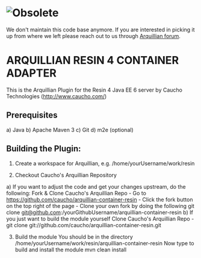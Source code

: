  # ![Obsolete](https://dummyimage.com/700x100/fff/f00&text=This%20Repository%20Is%20Obsolete!)

We don't maintain this code base anymore. If you are interested in picking it up from where we left please reach out to us through [Arquillian forum](http://discuss.arquillian.org/).

 
 ARQUILLIAN RESIN 4 CONTAINER ADAPTER
 ====================

This is the Arquillian Plugin for the Resin 4 Java EE 6 server by Caucho Technologies (http://www.caucho.com/)

 Prerequisites
 ------------------------
 a) Java
 b) Apache Maven 3
 c) Git
 d) m2e (optional)
 

 Building the Plugin:
 --------------------

1. Create a workspace for Arquillian, e.g.
    /home/yourUsername/work/resin

2. Checkout Caucho's Arquillian Repository

a) If you want to adjust the code and get your changes upstream, do the following:
    Fork & Clone Caucho's Arquillian Repo
        - Go to https://github.com/caucho/arquillian-container-resin
        - Click the fork button on the top right of the page
        - Clone your own fork by doing the following
            git clone git@github.com:/yourGithubUsername/arquillian-container-resin
b) If you just want to build the module yourself
    Clone Caucho's Arquillian Repo
        - git clone git://github.com/caucho/arquillian-container-resin.git

3. Build the module
    You should be in the directory
        /home/yourUsername/work/resin/arquillian-container-resin
    Now type to build and install the module
        mvn clean install
